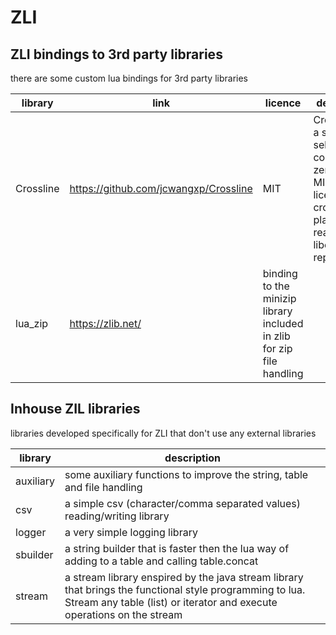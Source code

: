 # ZLI


## ZLI bindings to 3rd party libraries
there are some custom lua bindings for 3rd party libraries

| library   | link                                  | licence                                                               | description                                                                                                        |
| --------- | ------------------------------------- | --------------------------------------------------------------------- | ------------------------------------------------------------------------------------------------------------------ |
| Crossline | https://github.com/jcwangxp/Crossline | MIT                                                                   | Crossline is a small, self-contained, zero-config, MIT licensed, cross-platform, readline and libedit replacement. |
| lua_zip   | https://zlib.net/                     | binding to the minizip library included in zlib for zip file handling |

## Inhouse ZIL libraries
libraries developed specifically for ZLI that don't use any external libraries

| library   | description                                                                                                                                                                         |
| --------- | ----------------------------------------------------------------------------------------------------------------------------------------------------------------------------------- |
| auxiliary | some auxiliary functions to improve the string, table and file handling                                                                                                             |
| csv       | a simple csv (character/comma separated values) reading/writing library                                                                                                             |
| logger    | a very simple logging library                                                                                                                                                       |
| sbuilder  | a string builder that is faster then the lua way of adding to a table and calling table.concat                                                                                      |
| stream    | a stream library enspired by the java stream library that brings the functional style programming to lua. Stream any table (list) or iterator and execute operations on the stream |
